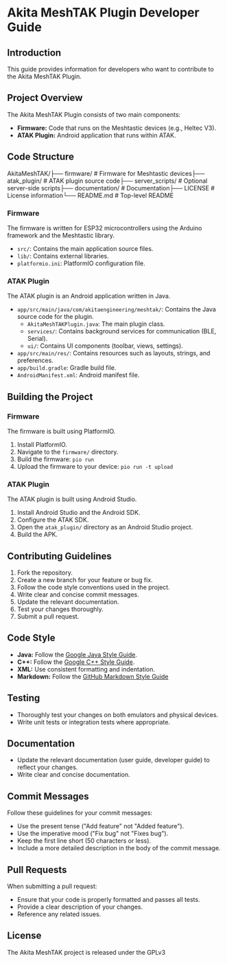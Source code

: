 # Akita MeshTAK Plugin Developer Guide

## Introduction

This guide provides information for developers who want to contribute to the Akita MeshTAK Plugin.

## Project Overview

The Akita MeshTAK Plugin consists of two main components:

* **Firmware:** Code that runs on the Meshtastic devices (e.g., Heltec V3).
* **ATAK Plugin:** Android application that runs within ATAK.

## Code Structure

AkitaMeshTAK/├── firmware/                     # Firmware for Meshtastic devices├── atak_plugin/                  # ATAK plugin source code├── server_scripts/               # Optional server-side scripts├── documentation/                # Documentation├── LICENSE                     # License information└── README.md                     # Top-level README
### Firmware

The firmware is written for ESP32 microcontrollers using the Arduino framework and the Meshtastic library.

* `src/`: Contains the main application source files.
* `lib/`: Contains external libraries.
* `platformio.ini`:  PlatformIO configuration file.

### ATAK Plugin

The ATAK plugin is an Android application written in Java.

* `app/src/main/java/com/akitaengineering/meshtak/`:  Contains the Java source code for the plugin.
    * `AkitaMeshTAKPlugin.java`:  The main plugin class.
    * `services/`:  Contains background services for communication (BLE, Serial).
    * `ui/`:  Contains UI components (toolbar, views, settings).
* `app/src/main/res/`: Contains resources such as layouts, strings, and preferences.
* `app/build.gradle`:  Gradle build file.
* `AndroidManifest.xml`:  Android manifest file.

## Building the Project

### Firmware

The firmware is built using PlatformIO.

1.  Install PlatformIO.
2.  Navigate to the `firmware/` directory.
3.  Build the firmware: `pio run`
4.  Upload the firmware to your device: `pio run -t upload`

### ATAK Plugin

The ATAK plugin is built using Android Studio.

1.  Install Android Studio and the Android SDK.
2.   Configure the ATAK SDK.
3.  Open the `atak_plugin/` directory as an Android Studio project.
4.  Build the APK.

## Contributing Guidelines

1.  Fork the repository.
2.  Create a new branch for your feature or bug fix.
3.  Follow the code style conventions used in the project.
4.  Write clear and concise commit messages.
5.  Update the relevant documentation.
6.  Test your changes thoroughly.
7.  Submit a pull request.

## Code Style

* **Java:** Follow the [Google Java Style Guide](https://google.github.io/styleguide/javaguide.html).
* **C++:** Follow the [Google C++ Style Guide](https://google.github.io/styleguide/cppguide.html).
* **XML:** Use consistent formatting and indentation.
* **Markdown:** Follow the [GitHub Markdown Style Guide](https://docs.github.com/en/github/writing-on-github/getting-started-with-writing-and-formatting-on-github/basic-writing-and-formatting-syntax)

## Testing

* Thoroughly test your changes on both emulators and physical devices.
* Write unit tests or integration tests where appropriate.

## Documentation

* Update the relevant documentation (user guide, developer guide) to reflect your changes.
* Write clear and concise documentation.

## Commit Messages

Follow these guidelines for your commit messages:

* Use the present tense ("Add feature" not "Added feature").
* Use the imperative mood ("Fix bug" not "Fixes bug").
* Keep the first line short (50 characters or less).
* Include a more detailed description in the body of the commit message.

## Pull Requests

When submitting a pull request:

* Ensure that your code is properly formatted and passes all tests.
* Provide a clear description of your changes.
* Reference any related issues.

## License

The Akita MeshTAK project is released under the GPLv3
